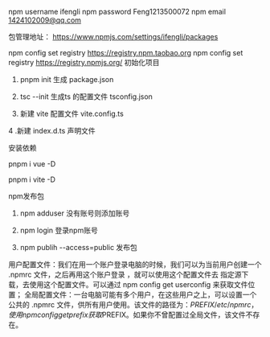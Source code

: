 
npm username ifengli
npm password Feng1213500072
npm email 1424102009@qq.com

包管理地址：
https://www.npmjs.com/settings/ifengli/packages

npm config set registry https://registry.npm.taobao.org 
npm config set registry https://registry.npmjs.org/
初始化项目

1. pnpm init  生成 package.json

2. tsc --init 生成ts 的配置文件 tsconfig.json

3. 新建 vite 配置文件 vite.config.ts

4 .新建 index.d.ts 声明文件


安装依赖

pnpm i vue -D
 
pnpm i vite -D


npm发布包

1. npm adduser  没有账号则添加账号

2. npm login 登录npm账号

3. npm publih --access=public 发布包

用户配置文件：我们在用一个账户登录电脑的时候，我们可以为当前用户创建一个 .npmrc 文件，之后再用这个账户登录 ，就可以使用这个配置文件去 指定源下载，去使用这个配置文件。可以通过 npm config get userconfig 来获取文件位置；
全局配置文件：一台电脑可能有多个用户，在这些用户之上，可以设置一个公共的 .npmrc 文件，供所有用户使用。该文件的路径为：$PREFIX/etc/npmrc，使用 npm config get prefix 获取$PREFIX。如果你不曾配置过全局文件，该文件不存在。